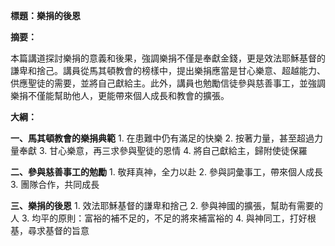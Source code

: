 **標題：樂捐的後恩**

**摘要：**

本篇講道探討樂捐的意義和後果，強調樂捐不僅是奉獻金錢，更是效法耶穌基督的謙卑和捨己。講員從馬其頓教會的榜樣中，提出樂捐應當是甘心樂意、超越能力、供應聖徒的需要，並將自己獻給主。此外，講員也勉勵信徒參與慈善事工，並強調樂捐不僅能幫助他人，更能帶來個人成長和教會的擴張。

**大綱：**

**一、馬其頓教會的樂捐典範**
    1. 在患難中仍有滿足的快樂
    2. 按著力量，甚至超過力量奉獻
    3. 甘心樂意，再三求參與聖徒的恩情
    4. 將自己獻給主，歸附使徒保羅

**二、參與慈善事工的勉勵**
    1. 敬拜真神，全力以赴
    2. 參與詞彙事工，帶來個人成長
    3. 團隊合作，共同成長

**三、樂捐的後恩**
    1. 效法耶穌基督的謙卑和捨己
    2. 參與神國的擴張，幫助有需要的人
    3. 均平的原則：富裕的補不足的，不足的將來補富裕的
    4. 與神同工，打好根基，尋求基督的旨意